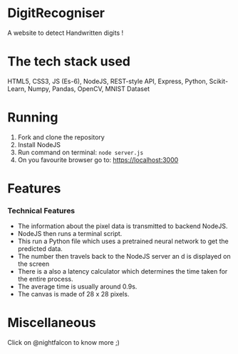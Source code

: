 # DigitRecogniser
A website to detect Handwritten digits !

# The tech stack used
HTML5, CSS3, JS (Es-6), NodeJS, REST-style API, Express, Python, Scikit-Learn, Numpy, Pandas, OpenCV, MNIST Dataset

# Running
1. Fork and clone the repository
2. Install NodeJS
3. Run command on terminal: `node server.js`
4. On you favourite browser go to: [https://localhost:3000](https://localhost:3000)

# Features

### Technical Features
* The information about the pixel data is transmitted to backend NodeJS.
* NodeJS then runs a terminal script.
* This run a Python file which uses a pretrained neural network to get the predicted data.
* The number then travels back to the NodeJS server an d is displayed on the screen
* There is a also a latency calculator which determines the time taken for the entire process.
* The average time is usually around 0.9s.
* The canvas is made of 28 x 28 pixels.

# Miscellaneous
Click on @nightfalcon to know more ;)
